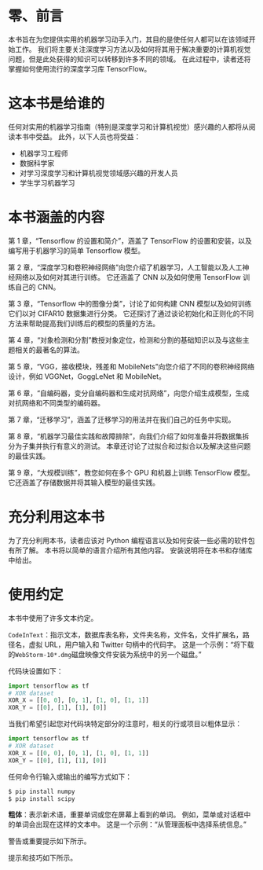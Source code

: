 # 零、前言

本书旨在为您提供实用的机器学习动手入门，其目的是使任何人都可以在该领域开始工作。 我们将主要关注深度学习方法以及如何将其用于解决重要的计算机视觉问题，但是此处获得的知识可以转移到许多不同的领域。 在此过程中，读者还将掌握如何使用流行的深度学习库 TensorFlow。

# 这本书是给谁的

任何对实用的机器学习指南（特别是深度学习和计算机视觉）感兴趣的人都将从阅读本书中受益。 此外，以下人员也将受益：

*   机器学习工程师
*   数据科学家
*   对学习深度学习和计算机视觉领域感兴趣的开发人员
*   学生学习机器学习

# 本书涵盖的内容

第 1 章，“Tensorflow 的设置和简介”，涵盖了 TensorFlow 的设置和安装，以及编写用于机器学习的简单 Tensorflow 模型。

第 2 章，“深度学习和卷积神经网络”向您介绍了机器学习，人工智能以及人工神经网络以及如何对其进行训练。 它还涵盖了 CNN 以及如何使用 TensorFlow 训练自己的 CNN。

第 3 章，“Tensorflow 中的图像分类”，讨论了如何构建 CNN 模型以及如何训练它们以对 CIFAR10 数据集进行分类。 它还探讨了通过谈论初始化和正则化的不同方法来帮助提高我们训练后的模型的质量的方法。

第 4 章，“对象检测和分割”教授对象定位，检测和分割的基础知识以及与这些主题相关的最著名的算法。

第 5 章，“VGG，接收模块，残差和 MobileNets”向您介绍了不同的卷积神经网络设计，例如 VGGNet，GoggLeNet 和 MobileNet。

第 6 章，“自编码器，变分自编码器和生成对抗网络”，向您介绍生成模型，生成对抗网络和不同类型的编码器。

第 7 章，“迁移学习”，涵盖了迁移学习的用法并在我们自己的任务中实现。

第 8 章，“机器学习最佳实践和故障排除”，向我们介绍了如何准备并将数据集拆分为子集并执行有意义的测试。 本章还讨论了过拟合和过拟合以及解决这些问题的最佳实践。

第 9 章，“大规模训练”，教您如何在多个 GPU 和机器上训练 TensorFlow 模型。 它还涵盖了存储数据并将其输入模型的最佳实践。

# 充分利用这本书

为了充分利用本书，读者应该对 Python 编程语言以及如何安装一些必需的软件包有所了解。 本书将以简单的语言介绍所有其他内容。 安装说明将在本书和存储库中给出。

# 使用约定

本书中使用了许多文本约定。

`CodeInText`：指示文本，数据库表名称，文件夹名称，文件名，文件扩展名，路径名，虚拟 URL，用户输入和 Twitter 句柄中的代码字。 这是一个示例：“将下载的`WebStorm-10*.dmg`磁盘映像文件安装为系统中的另一个磁盘。”

代码块设置如下：

```py
import tensorflow as tf 
# XOR dataset 
XOR_X = [[0, 0], [0, 1], [1, 0], [1, 1]] 
XOR_Y = [[0], [1], [1], [0]] 

```

当我们希望引起您对代码块特定部分的注意时，相关的行或项目以粗体显示：

```py
import tensorflow as tf 
# XOR dataset 
XOR_X = [[0, 0], [0, 1], [1, 0], [1, 1]] 
XOR_Y = [[0], [1], [1], [0]] 

```

任何命令行输入或输出的编写方式如下：

```py
$ pip install numpy
$ pip install scipy
```

**粗体**：表示新术语，重要单词或您在屏幕上看到的单词。 例如，菜单或对话框中的单词会出现在这样的文本中。 这是一个示例：“从管理面板中选择系统信息。”

警告或重要提示如下所示。

提示和技巧如下所示。